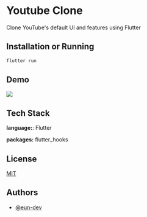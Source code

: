 # Youtube Clone

Clone YouTube's default UI and features using Flutter

## Installation or Running

```bash
flutter run
```


## Demo
<img src="./assets/github/demo.gif"/>

<!-- ![](https://github.com/eun-dev/youtube_clone/blob/main/assets/github/demo.gif) -->


## Tech Stack

**language:**: Flutter

**packages:** flutter_hooks


## License

[MIT](https://choosealicense.com/licenses/mit/)


## Authors

- [@eun-dev](https://github.com/eun-dev)

